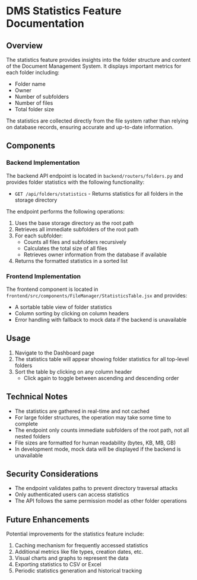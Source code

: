 # DMS Statistics Feature Documentation

## Overview

The statistics feature provides insights into the folder structure and content of the Document Management System. It displays important metrics for each folder including:

- Folder name
- Owner
- Number of subfolders
- Number of files
- Total folder size

The statistics are collected directly from the file system rather than relying on database records, ensuring accurate and up-to-date information.

## Components

### Backend Implementation

The backend API endpoint is located in `backend/routers/folders.py` and provides folder statistics with the following functionality:

- `GET /api/folders/statistics` - Returns statistics for all folders in the storage directory

The endpoint performs the following operations:
1. Uses the base storage directory as the root path
2. Retrieves all immediate subfolders of the root path
3. For each subfolder:
   - Counts all files and subfolders recursively
   - Calculates the total size of all files
   - Retrieves owner information from the database if available
4. Returns the formatted statistics in a sorted list

### Frontend Implementation

The frontend component is located in `frontend/src/components/FileManager/StatisticsTable.jsx` and provides:

- A sortable table view of folder statistics
- Column sorting by clicking on column headers
- Error handling with fallback to mock data if the backend is unavailable

## Usage

1. Navigate to the Dashboard page
2. The statistics table will appear showing folder statistics for all top-level folders
3. Sort the table by clicking on any column header
   - Click again to toggle between ascending and descending order

## Technical Notes

- The statistics are gathered in real-time and not cached
- For large folder structures, the operation may take some time to complete
- The endpoint only counts immediate subfolders of the root path, not all nested folders
- File sizes are formatted for human readability (bytes, KB, MB, GB)
- In development mode, mock data will be displayed if the backend is unavailable

## Security Considerations

- The endpoint validates paths to prevent directory traversal attacks
- Only authenticated users can access statistics
- The API follows the same permission model as other folder operations

## Future Enhancements

Potential improvements for the statistics feature include:

1. Caching mechanism for frequently accessed statistics
2. Additional metrics like file types, creation dates, etc.
3. Visual charts and graphs to represent the data
4. Exporting statistics to CSV or Excel
5. Periodic statistics generation and historical tracking
